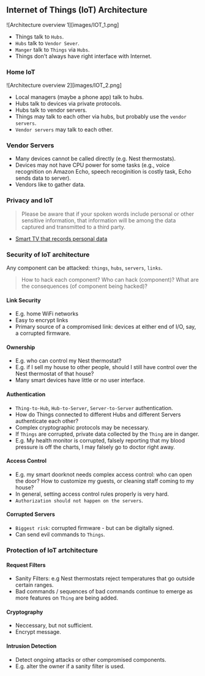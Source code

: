 ## Internet of Things (IoT) Architecture
![Architecture overview 1][images/IOT_1.png]
* Things talk to `Hubs`.
* `Hubs` talk to `Vendor Sever`.
* `Manger` talk to `Things` via `Hubs`.
* Things don't always have right interface with Internet.

### Home IoT
![Architecture overview 2][images/IOT_2.png]
* Local managers (maybe a phone app) talk to hubs.
* Hubs talk to devices via private protocols.
* Hubs talk to vendor servers.
* Things may talk to each other via hubs, but probably use the `vendor servers`.
* `Vendor servers` may talk to each other.

### Vendor Servers
* Many devices cannot be called directly (e.g. Nest thermostats).
* Devices may not have CPU power for some tasks (e.g., voice recognition on Amazon Echo, speech recoginition is costly task, Echo sends data to server).
* Vendors like to gather data.

### Privacy and IoT
> Please be aware that if your spoken words include personal or other sensitive information, that information will be among the data captured and transmitted to a third party.

* [Smart TV that records personal data](http://www.brennancenter.org/analysis/im-terrified-my-new-tv-why-im-scared-turn-thing)

### Security of loT architecture

Any component can be attacked: `things`, `hubs`, `servers`, `links`.

> How to hack each component? Who can hack (component)? What are the consequences (of component being hacked)?

#### Link Security
* E.g. home WiFi networks
* Easy to encrypt links
* Primary source of a compromised link: devices at either end of I/O, say, a corrupted firmware.

#### Ownership
* E.g. who can control my Nest thermostat?
* E.g. if I sell my house to other people, should I still have control over the Nest thermostat of that house?
* Many smart devices have little or no user interface.

#### Authentication
* `Thing-to-Hub`, `Hub-to-Server`, `Server-to-Server` authentication.
* How do Things connected to different Hubs and different Servers authenticate each other?
* Complex cryptographic protocols may be necessary.
* If `Things` are corrupted, private data collected by the `Thing` are in danger.
* E.g. My health monitor is corrupted, falsely reporting that my blood pressure is off the charts, I may falsely go to doctor right away.

#### Access Control
* E.g. my smart doorknot needs complex access control: who can open the door? How to customize my guests, or cleaning staff coming to my house?
* In general, setting access control rules properly is very hard.
* `Authorization should not happen on the servers`.

#### Corrupted Servers
* `Biggest risk`: corrupted firmware - but can be digitally signed.
* Can send evil commands to `Things`.

### Protection of IoT artchitecture

#### Request Filters
* Sanity Filters: e.g Nest thermostats reject temperatures that go outside certain ranges.
* Bad commands / sequences of bad commands continue to emerge as more features on `Thing` are being added.

#### Cryptography
* Neccessary, but not sufficient.
* Encrypt message.

#### Intrusion Detection
* Detect ongoing attacks or other compromised components.
* E.g. alter the owner if a sanity filter is used.
